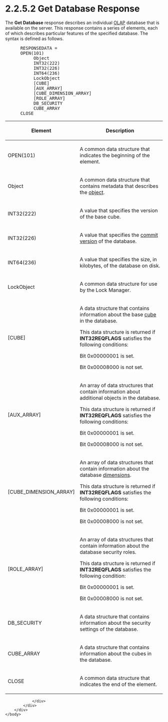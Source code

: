 <html dir="LTR" xmlns:mshelp="http://msdn.microsoft.com/mshelp" xmlns:ddue="http://ddue.schemas.microsoft.com/authoring/2003/5" xmlns:xlink="http://www.w3.org/1999/xlink" xmlns:tool="http://www.microsoft.com/tooltip">
    <head>
        <meta http-equiv="Content-Type" content="text/html; CHARSET=utf-8"></meta>
        <meta name="save" content="history"></meta>
        <title>2.2.5.2 Get Database Response</title>
        <xml>
            <mshelp:toctitle title="2.2.5.2 Get Database Response"></mshelp:toctitle>
            <mshelp:rltitle title="[MS-SSAS8]: Get Database Response"></mshelp:rltitle>
            <mshelp:keyword index="A" term="d43a0309-dc53-4a07-a9f3-37a2d7065c6f"></mshelp:keyword>
            <mshelp:attr name="DCSext.ContentType" value="open specification"></mshelp:attr>
            <mshelp:attr name="AssetID" value="d43a0309-dc53-4a07-a9f3-37a2d7065c6f"></mshelp:attr>
            <mshelp:attr name="TopicType" value="kbRef"></mshelp:attr>
            <mshelp:attr name="DCSext.Title" value="[MS-SSAS8]: Get Database Response" />
        </xml>
    </head>
    <body>
        <div id="header">
            <h1 class="heading">2.2.5.2 Get Database Response</h1>
        </div>
        <div id="mainSection">
            <div id="mainBody">
                <div id="allHistory" class="saveHistory"></div>
                <div id="sectionSection0" class="section" name="collapseableSection">
                    

<p>The <b>Get Database</b> response describes an individual <a href="c527450b-f5bd-424b-8c98-ba6365288f35.htm#gt_055c223a-52f1-4d41-b95b-d7c60eaa388f">OLAP</a> database that is
available on the server. This response contains a series of elements, each of
which describes particular features of the specified database. The syntax is
defined as follows.           </p>

<dl>
<dd>
<div><pre> RESPONSEDATA = 
 OPEN(101)
      Object
      INT32(222) 
      INT32(226) 
      INT64(236) 
      LockObject
      [CUBE] 
      [AUX_ARRAY] 
      [CUBE_DIMENSION_ARRAY] 
      [ROLE_ARRAY] 
      DB_SECURITY 
      CUBE_ARRAY 
 CLOSE
</pre></div>
</dd></dl>

<table>
 <thead>
  <tr>
   <th>
   <p>Element</p>
   </th>
   <th>
   <p>Description</p>
   </th>
  </tr>
 </thead>
 <tr>
  <td>
  <p>OPEN(101)</p>
  </td>
  <td>
  <p>A common data structure that indicates the beginning
  of the element.</p>
  </td>
 </tr>
 <tr>
  <td>
  <p>Object</p>
  </td>
  <td>
  <p>A common data structure that contains metadata that
  describes the <a href="c527450b-f5bd-424b-8c98-ba6365288f35.htm#gt_8bb43a65-7a8c-4585-a7ed-23044772f8ca">object</a>.</p>
  </td>
 </tr>
 <tr>
  <td>
  <p>INT32(222)</p>
  </td>
  <td>
  <p>A value that specifies the version of the base cube.</p>
  </td>
 </tr>
 <tr>
  <td>
  <p>INT32(226)</p>
  </td>
  <td>
  <p>A value that specifies the <a href="c527450b-f5bd-424b-8c98-ba6365288f35.htm#gt_ae85ba75-ca24-4b96-8af9-a7856d151137">commit version</a> of the
  database.</p>
  </td>
 </tr>
 <tr>
  <td>
  <p>INT64(236)</p>
  </td>
  <td>
  <p>A value that specifies the size, in kilobytes, of the
  database on disk.</p>
  </td>
 </tr>
 <tr>
  <td>
  <p>LockObject</p>
  </td>
  <td>
  <p>A common data structure for use by the Lock Manager.</p>
  </td>
 </tr>
 <tr>
  <td>
  <p>[CUBE]</p>
  </td>
  <td>
  <p>A data structure that contains information about the
  base <a href="c527450b-f5bd-424b-8c98-ba6365288f35.htm#gt_a0c8d97b-322c-4117-8525-37e5f26751e7">cube</a> in the
  database.</p>
  <p>This data structure is returned if <b>INT32REQFLAGS</b>
  satisfies the following conditions:</p>
  <p>Bit 0x00000001 is set.</p>
  <p>Bit 0x00008000 is not set.</p>
  </td>
 </tr>
 <tr>
  <td>
  <p>[AUX_ARRAY]</p>
  </td>
  <td>
  <p>An array of data structures that contain information
  about additional objects in the database.</p>
  <p>This data structure is returned if <b>INT32REQFLAGS</b>
  satisfies the following conditions:</p>
  <p>Bit 0x00000001 is set.</p>
  <p>Bit 0x00008000 is not set.</p>
  </td>
 </tr>
 <tr>
  <td>
  <p>[CUBE_DIMENSION_ARRAY]</p>
  </td>
  <td>
  <p>An array of data structures that contain information
  about the database <a href="c527450b-f5bd-424b-8c98-ba6365288f35.htm#gt_70d18eb1-eb3c-48f8-b0cd-7140f206406c">dimensions</a>.</p>
  <p>This data structure is returned if <b>INT32REQFLAGS</b>
  satisfies the following conditions:</p>
  <p>Bit 0x00000001 is set.</p>
  <p>Bit 0x00008000 is not set.</p>
  </td>
 </tr>
 <tr>
  <td>
  <p>[ROLE_ARRAY]</p>
  </td>
  <td>
  <p>An array of data structures that contain information
  about the database security roles.</p>
  <p>This data structure is returned if <b>INT32REQFLAGS</b>
  satisfies the following condition:</p>
  <p>Bit 0x00000001 is set.</p>
  <p>Bit 0x00008000 is not set.</p>
  </td>
 </tr>
 <tr>
  <td>
  <p>DB_SECURITY</p>
  </td>
  <td>
  <p>A data structure that contains information about the
  security settings of the database.</p>
  </td>
 </tr>
 <tr>
  <td>
  <p>CUBE_ARRAY</p>
  </td>
  <td>
  <p>A data structure that contains information about the
  cubes in the database.</p>
  </td>
 </tr>
 <tr>
  <td>
  <p>CLOSE</p>
  </td>
  <td>
  <p>A common data structure that indicates the end of the
  element.</p>
  </td>
 </tr>
</table>

<p> </p>


                </div>
            </div>
        </div>
    </body>
</html>